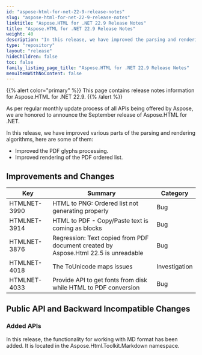 ```yaml
---
id: "aspose-html-for-net-22-9-release-notes"
slug: "aspose-html-for-net-22-9-release-notes"
linktitle: "Aspose.HTML for .NET 22.9 Release Notes"
title: "Aspose.HTML for .NET 22.9 Release Notes"
weight: 40
description: "In this release, we have improved the parsing and rendering algorithms - PDF glyphs processing and rendering of a PDF ordered list."
type: "repository"
layout: "release"
hideChildren: false
toc: false
family_listing_page_title: "Aspose.HTML for .NET 22.9 Release Notes"
menuItemWithNoContent: false
---
```


{{% alert color="primary" %}}
This page contains release notes information for Aspose.HTML for .NET 22.9.
{{% /alert %}}

As per regular monthly update process of all APIs being offered by Aspose, we are honored to announce the September release of Aspose.HTML for .NET.

In this release, we have improved various parts of the parsing and rendering algorithms, here are some of them:

* Improved the PDF glyphs processing.
* Improved rendering of the PDF ordered list.



## Improvements and Changes

| **Key**      | **Summary**                                                                | **Category** |
| ------------ | -------------------------------------------------------------------------- | ------------ |
| HTMLNET-3990 | HTML to PNG: Ordered list not generating properly           | Bug          |
| HTMLNET-3914 | HTML to PDF - Copy/Paste text is coming as blocks| Bug          |
| HTMLNET-3876 | Regression: Text copied from PDF document created by Aspose.Html 22.5 is unreadable | Bug          |
| HTMLNET-4018 | The ToUnicode maps issues | Investigation          |
| HTMLNET-4033 | Provide API to get fonts from disk while HTML to PDF conversion | Bug          |


## Public API and Backward Incompatible Changes

### Added APIs

In this release, the functionality for working with MD format has been added. It is located in the Aspose.Html.Toolkit.Markdown namespace.
